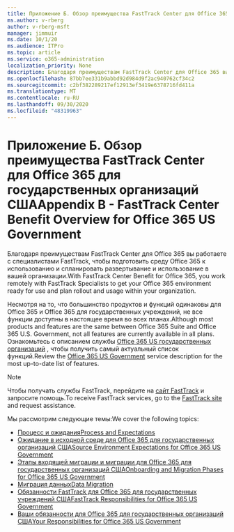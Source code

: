 ```yaml
---
title: Приложение Б. Обзор преимущества FastTrack Center для Office 365 для государственных организаций США
ms.author: v-rberg
author: v-rberg-msft
manager: jimmuir
ms.date: 10/1/20
ms.audience: ITPro
ms.topic: article
ms.service: o365-administration
localization_priority: None
description: Благодаря преимуществам FastTrack Center для Office 365 вы работаете с специалистами FastTrack, чтобы подготовить среду Office 365 к использованию и спланировать развертывание и использование в вашей организации.
ms.openlocfilehash: 87bb7ee331b9abbd92d984d9f2ac940762cf34c2
ms.sourcegitcommit: c2bf382289217ef12913ef3419e6378716fd411a
ms.translationtype: MT
ms.contentlocale: ru-RU
ms.lasthandoff: 09/30/2020
ms.locfileid: "48319963"
---
```

# <a name="appendix-b---fasttrack-center-benefit-overview-for-office-365-us-government"></a><span data-ttu-id="145a0-103">Приложение Б. Обзор преимущества FastTrack Center для Office 365 для государственных организаций США</span><span class="sxs-lookup"><span data-stu-id="145a0-103">Appendix B - FastTrack Center Benefit Overview for Office 365 US Government</span></span>

<span data-ttu-id="145a0-104">Благодаря преимуществам FastTrack Center для Office 365 вы работаете с специалистами FastTrack, чтобы подготовить среду Office 365 к использованию и спланировать развертывание и использование в вашей организации.</span><span class="sxs-lookup"><span data-stu-id="145a0-104">With FastTrack Center Benefit for Office 365, you work remotely with FastTrack Specialists to get your Office 365 environment ready for use and plan rollout and usage within your organization.</span></span> 
  
<span data-ttu-id="145a0-105">Несмотря на то, что большинство продуктов и функций одинаковы для Office 365 и Office 365 для государственных учреждений, не все функции доступны в настоящее время во всех планах.</span><span class="sxs-lookup"><span data-stu-id="145a0-105">Although most products and features are the same between Office 365 Suite and Office 365 U.S. Government, not all features are currently available in all plans.</span></span> <span data-ttu-id="145a0-106">Ознакомьтесь с описанием службы [Office 365 US государственных организаций](https://aka.ms/aboutgovcloud) , чтобы получить самый актуальный список функций.</span><span class="sxs-lookup"><span data-stu-id="145a0-106">Review the [Office 365 US Government](https://aka.ms/aboutgovcloud) service description for the most up-to-date list of features.</span></span>

> [!NOTE]
> <span data-ttu-id="145a0-107">Чтобы получать службы FastTrack, перейдите на [сайт FastTrack](https://go.microsoft.com/fwlink/?linkid=780698) и запросите помощь.</span><span class="sxs-lookup"><span data-stu-id="145a0-107">To receive FastTrack services, go to the [FastTrack site](https://go.microsoft.com/fwlink/?linkid=780698) and request assistance.</span></span>  

<span data-ttu-id="145a0-108">Мы рассмотрим следующие темы:</span><span class="sxs-lookup"><span data-stu-id="145a0-108">We cover the following topics:</span></span>
- [<span data-ttu-id="145a0-109">Процесс и ожидания</span><span class="sxs-lookup"><span data-stu-id="145a0-109">Process and Expectations</span></span>](process-and-expectations.md) 
- [<span data-ttu-id="145a0-110">Ожидание в исходной среде для Office 365 для государственных организаций США</span><span class="sxs-lookup"><span data-stu-id="145a0-110">Source Environment Expectations for Office 365 US Government</span></span>](US-Gov-appendix-source-environment-expectations.md)   
- [<span data-ttu-id="145a0-111">Этапы входящей миграции и миграции для Office 365 для государственных организаций США</span><span class="sxs-lookup"><span data-stu-id="145a0-111">Onboarding and Migration Phases for Office 365 US Government</span></span>](US-Gov-appendix-onboarding-and-migration.md)
- [<span data-ttu-id="145a0-112">Миграция данных</span><span class="sxs-lookup"><span data-stu-id="145a0-112">Data Migration</span></span>](data-migration.md)    
- [<span data-ttu-id="145a0-113">Обязанности FastTrack для Office 365 для государственных учреждений США</span><span class="sxs-lookup"><span data-stu-id="145a0-113">FastTrack Responsibilities for Office 365 US Government</span></span>](US-Gov-appendix-fasttrack-responsibilities.md)   
- [<span data-ttu-id="145a0-114">Ваши обязанности для Office 365 для государственных организаций США</span><span class="sxs-lookup"><span data-stu-id="145a0-114">Your Responsibilities for Office 365 US Government</span></span>](US-Gov-appendix-your-responsibilities.md)    

